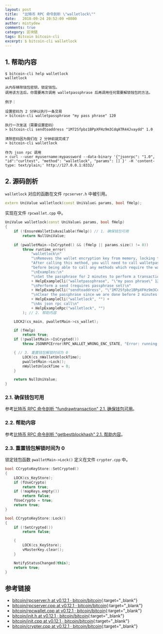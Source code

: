 ```yaml
---
layout: post
title:  "比特币 RPC 命令剖析 \"walletlock\""
date:   2018-09-24 20:52:09 +0800
author: mistydew
comments: true
category: 区块链
tags: Bitcoin bitcoin-cli
excerpt: $ bitcoin-cli walletlock
---
```

## 1. 帮助内容

```shell
$ bitcoin-cli help walletlock
walletlock

从内存移除钱包密钥，锁定钱包。
调用该方法后，你需要再次调用 walletpassphrase 后再调用任何需要解锁钱包的方法。

例子：

设置密码为 2 分钟以执行一条交易
> bitcoin-cli walletpassphrase "my pass phrase" 120

执行一次发送（需要设置密码）
> bitcoin-cli sendtoaddress "1M72Sfpbz1BPpXFHz9m3CdqATR44Jvaydd" 1.0

清除密码因为我们在 2 分钟前就完成了
> bitcoin-cli walletlock

作为 json rpc 调用
> curl --user myusername:mypassword --data-binary '{"jsonrpc": "1.0", "id":"curltest", "method": "walletlock", "params": [] }' -H 'content-type: text/plain;' http://127.0.0.1:8332/
```

## 2. 源码剖析

`walletlock` 对应的函数在文件 `rpcserver.h` 中被引用。

```cpp
extern UniValue walletlock(const UniValue& params, bool fHelp);
```

实现在文件 `rpcwallet.cpp` 中。

```cpp
UniValue walletlock(const UniValue& params, bool fHelp)
{
    if (!EnsureWalletIsAvailable(fHelp)) // 1. 确保钱包可用
        return NullUniValue;
    
    if (pwalletMain->IsCrypted() && (fHelp || params.size() != 0))
        throw runtime_error(
            "walletlock\n"
            "\nRemoves the wallet encryption key from memory, locking the wallet.\n"
            "After calling this method, you will need to call walletpassphrase again\n"
            "before being able to call any methods which require the wallet to be unlocked.\n"
            "\nExamples:\n"
            "\nSet the passphrase for 2 minutes to perform a transaction\n"
            + HelpExampleCli("walletpassphrase", "\"my pass phrase\" 120") +
            "\nPerform a send (requires passphrase set)\n"
            + HelpExampleCli("sendtoaddress", "\"1M72Sfpbz1BPpXFHz9m3CdqATR44Jvaydd\" 1.0") +
            "\nClear the passphrase since we are done before 2 minutes is up\n"
            + HelpExampleCli("walletlock", "") +
            "\nAs json rpc call\n"
            + HelpExampleRpc("walletlock", "")
        ); // 2. 帮助内容

    LOCK2(cs_main, pwalletMain->cs_wallet);

    if (fHelp)
        return true;
    if (!pwalletMain->IsCrypted())
        throw JSONRPCError(RPC_WALLET_WRONG_ENC_STATE, "Error: running with an unencrypted wallet, but walletlock was called.");

    { // 3. 重置钱包解锁时间为 0
        LOCK(cs_nWalletUnlockTime);
        pwalletMain->Lock();
        nWalletUnlockTime = 0;
    }

    return NullUniValue;
}
```

### 2.1. 确保钱包可用

参考[比特币 RPC 命令剖析 "fundrawtransaction" 2.1. 确保钱包可用](/blog/2018/07/bitcoin-rpc-command-fundrawtransaction.html#21-确保钱包可用)。

### 2.2. 帮助内容

参考[比特币 RPC 命令剖析 "getbestblockhash" 2.1. 帮助内容](/blog/2018/05/bitcoin-rpc-command-getbestblockhash.html#21-帮助内容)。

### 2.3. 重置钱包解锁时间为 0

锁定钱包函数 `pwalletMain->Lock()` 定义在文件 `crypter.cpp` 中。

```cpp
bool CCryptoKeyStore::SetCrypted()
{
    LOCK(cs_KeyStore);
    if (fUseCrypto)
        return true;
    if (!mapKeys.empty())
        return false;
    fUseCrypto = true;
    return true;
}

bool CCryptoKeyStore::Lock()
{
    if (!SetCrypted())
        return false;

    {
        LOCK(cs_KeyStore);
        vMasterKey.clear();
    }

    NotifyStatusChanged(this);
    return true;
}
```

## 参考链接

* [bitcoin/rpcserver.h at v0.12.1 · bitcoin/bitcoin](https://github.com/bitcoin/bitcoin/blob/v0.12.1/src/rpcserver.h){:target="_blank"}
* [bitcoin/rpcserver.cpp at v0.12.1 · bitcoin/bitcoin](https://github.com/bitcoin/bitcoin/blob/v0.12.1/src/rpcserver.cpp){:target="_blank"}
* [bitcoin/rpcwallet.cpp at v0.12.1 · bitcoin/bitcoin](https://github.com/bitcoin/bitcoin/blob/v0.12.1/src/wallet/rpcwallet.cpp){:target="_blank"}
* [bitcoin/init.h at v0.12.1 · bitcoin/bitcoin](https://github.com/bitcoin/bitcoin/blob/v0.12.1/src/init.h){:target="_blank"}
* [bitcoin/init.cpp at v0.12.1 · bitcoin/bitcoin](https://github.com/bitcoin/bitcoin/blob/v0.12.1/src/init.cpp){:target="_blank"}
* [bitcoin/crypter.cpp at v0.12.1 · bitcoin/bitcoin](https://github.com/bitcoin/bitcoin/blob/v0.12.1/src/wallet/crypter.cpp){:target="_blank"}
